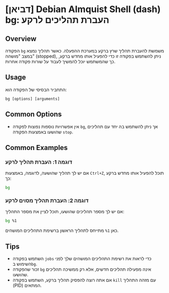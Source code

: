 # [דביאן] Debian Almquist Shell (dash) bg: העברת תהליכים לרקע

## Overview
הפקודה `bg` משמשת להעברת תהליך שרץ ברקע במערכת ההפעלה. כאשר תהליך נמצא במצב "מושהה" (stopped), ניתן להשתמש בפקודה זו כדי להפעיל אותו מחדש ברקע, כך שהמשתמש יוכל להמשיך לעבוד על שורות פקודה אחרות.

## Usage
התחביר הבסיסי של הפקודה הוא:
```
bg [options] [arguments]
```

## Common Options
- אין אפשרויות נוספות נפוצות לפקודה `bg`, אך ניתן להשתמש בה יחד עם תהליכים שהושעו באמצעות הפקודה `stop`.

## Common Examples
### דוגמה 1: העברת תהליך לרקע
אם יש לך תהליך שהושעה, לדוגמה, באמצעות `Ctrl+Z`, תוכל להפעיל אותו מחדש ברקע כך:
```bash
bg
```

### דוגמה 2: העברת תהליך מסוים לרקע
אם יש לך מספר תהליכים שהושעו, תוכל לציין את מספר התהליך:
```bash
bg %1
```
כאן `%1` מתייחס לתהליך הראשון ברשימת התהליכים המושהים.

## Tips
- השתמש בפקודה `jobs` כדי לראות את רשימת התהליכים המושהים שלך לפני השימוש ב`bg`.
- זכור שהפקודה `bg` אינה מפעילה תהליכים חדשים, אלא רק ממשיכה תהליכים שהושעו.
- אם אתה רוצה להפסיק תהליך ברקע, השתמש בפקודה `kill` עם מזהה התהליך (PID) המתאים.